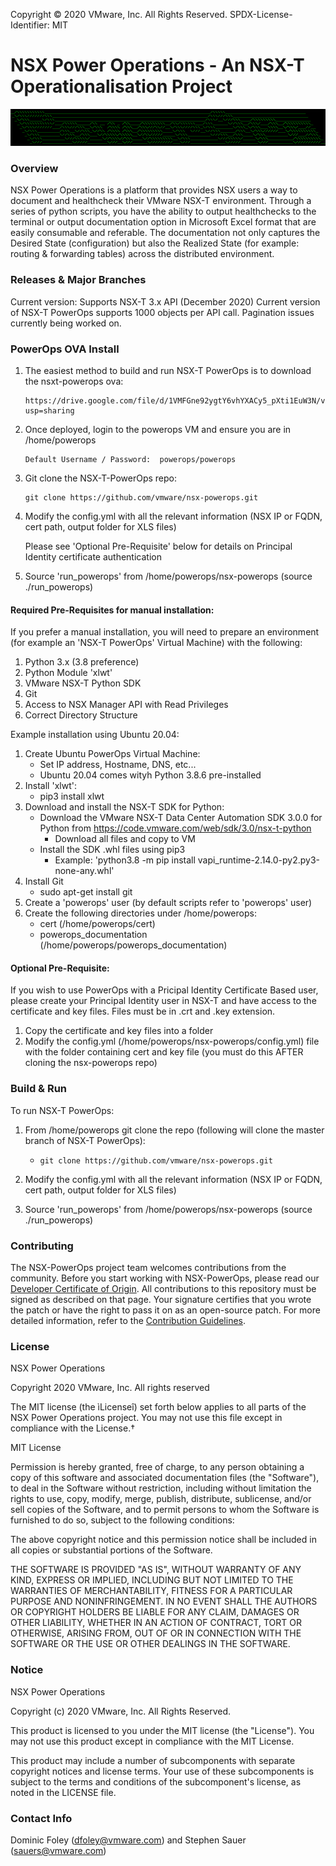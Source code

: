 Copyright © 2020 VMware, Inc. All Rights Reserved.
SPDX-License-Identifier: MIT
# NSX Power Operations - An NSX-T Operationalisation Project

![logo](logo.png)

### Overview
NSX Power Operations is a platform that provides NSX users a way to document and healthcheck their VMware NSX-T environment.  Through a series of python scripts, you have the ability to output healthchecks to the terminal or output documentation option in Microsoft Excel format that are easily consumable and referable. The documentation not only captures the Desired State (configuration) but also the Realized State (for example: routing & forwarding tables) across the distributed environment. 

### Releases & Major Branches
Current version: Supports NSX-T 3.x API (December 2020)
Current version of NSX-T PowerOps supports 1000 objects per API call.  Pagination issues currently being worked on.

### PowerOps OVA Install
1. The easiest method to build and run NSX-T PowerOps is to download the nsxt-powerops ova:

       https://drive.google.com/file/d/1VMFGne92ygtY6vhYXACy5_pXti1EuW3N/view?usp=sharing
       
2. Once deployed, login to the powerops VM and ensure you are in /home/powerops

       Default Username / Password:  powerops/powerops

3. Git clone the NSX-T-PowerOps repo:
       
       git clone https://github.com/vmware/nsx-powerops.git

4. Modify the config.yml with all the relevant information (NSX IP or FQDN, cert path, output folder for XLS files)

      Please see 'Optional Pre-Requisite' below for details on Principal Identity certificate authentication

5. Source 'run_powerops' from /home/powerops/nsx-powerops (source ./run_powerops)


#### Required Pre-Requisites for manual installation:

If you prefer a manual installation, you will need to prepare an environment (for example an 'NSX-T PowerOps' Virtual Machine) with the following:

1. Python 3.x (3.8 preference)
2. Python Module 'xlwt'
3. VMware NSX-T Python SDK
4. Git
5. Access to NSX Manager API with Read Privileges
6. Correct Directory Structure

Example installation using Ubuntu 20.04:

1. Create Ubuntu PowerOps Virtual Machine:
    * Set IP address, Hostname, DNS, etc...
    * Ubuntu 20.04 comes wityh Python 3.8.6 pre-installed
2. Install 'xlwt':
    * pip3 install xlwt
3. Download and install the NSX-T SDK for Python:
    * Download the VMware NSX-T Data Center Automation SDK 3.0.0 for Python from https://code.vmware.com/web/sdk/3.0/nsx-t-python
        * Download all files and copy to VM
    * Install the SDK .whl files using pip3
        * Example: 'python3.8 -m pip install vapi_runtime-2.14.0-py2.py3-none-any.whl' 
4. Install Git
    * sudo apt-get install git
5. Create a 'powerops' user (by default scripts refer to 'powerops' user)
6. Create the following directories under /home/powerops:
    * cert (/home/powerops/cert)
    * powerops_documentation (/home/powerops/powerops_documentation)

#### Optional Pre-Requisite:
If you wish to use PowerOps with a Pricipal Identity Certificate Based user, please create your Principal Identity user in NSX-T and have access to the certificate and key files. Files must be in .crt and .key extension.

1. Copy the certificate and key files into a folder
2. Modify the config.yml (/home/powerops/nsx-powerops/config.yml) file with the folder containing cert and key file 
   (you must do this AFTER cloning the nsx-powerops repo)

### Build & Run
To run NSX-T PowerOps:

1. From /home/powerops git clone the repo (following will clone the master branch of NSX-T PowerOps):
    * `git clone https://github.com/vmware/nsx-powerops.git`

2. Modify the config.yml with all the relevant information (NSX IP or FQDN, cert path, output folder for XLS files)
    
3. Source 'run_powerops' from /home/powerops/nsx-powerops (source ./run_powerops) 

### Contributing
The NSX-PowerOps project team welcomes contributions from the community. Before you start working with NSX-PowerOps, please read our [Developer Certificate of Origin](https://cla.vmware.com/dco). All contributions to this repository must be signed as described on that page. Your signature certifies that you wrote the patch or have the right to pass it on as an open-source patch. For more detailed information, refer to the [Contribution Guidelines](CONTRIBUTING.md).

### License 
NSX Power Operations

Copyright 2020 VMware, Inc.  All rights reserved                

The MIT license (the ìLicenseî) set forth below applies to all parts of the NSX Power Operations project.  You may not use this file except in compliance with the License.†

MIT License

Permission is hereby granted, free of charge, to any person obtaining a copy of this software and associated documentation files (the "Software"), to deal in the Software without restriction, including without limitation the rights to use, copy, modify, merge, publish, distribute, sublicense, and/or sell copies of the Software, and to permit persons to whom the Software is furnished to do so, subject to the following conditions:

The above copyright notice and this permission notice shall be included in all copies or substantial portions of the Software.

THE SOFTWARE IS PROVIDED "AS IS", WITHOUT WARRANTY OF ANY KIND, EXPRESS OR IMPLIED, INCLUDING BUT NOT LIMITED TO THE WARRANTIES OF MERCHANTABILITY, FITNESS FOR A PARTICULAR PURPOSE AND NONINFRINGEMENT. IN NO EVENT SHALL THE AUTHORS OR COPYRIGHT HOLDERS BE LIABLE FOR ANY CLAIM, DAMAGES OR OTHER LIABILITY, WHETHER IN AN ACTION OF CONTRACT, TORT OR OTHERWISE, ARISING FROM, OUT OF OR IN CONNECTION WITH THE SOFTWARE OR THE USE OR OTHER DEALINGS IN THE SOFTWARE.

### Notice
NSX Power Operations

Copyright (c) 2020 VMware, Inc. All Rights Reserved. 

This product is licensed to you under the MIT license (the "License").  You may not use this product except in compliance with the MIT License.  

This product may include a number of subcomponents with separate copyright notices and license terms. Your use of these subcomponents is subject to the terms and conditions of the subcomponent's license, as noted in the LICENSE file. 

### Contact Info
Dominic Foley (dfoley@vmware.com) and Stephen Sauer (sauers@vmware.com)
